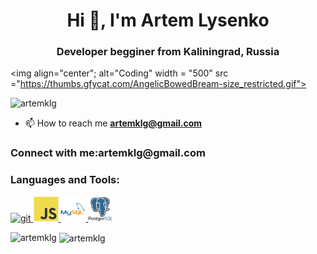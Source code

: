 
<h1 align="center">Hi 👋, I'm Artem Lysenko</h1>
<h3 align="center">Developer begginer from Kaliningrad, Russia</h3>

<img align="center"; alt="Coding" width = "500" src ="https://thumbs.gfycat.com/AngelicBowedBream-size_restricted.gif">

<p align="left"> <img src="https://komarev.com/ghpvc/?username=artemklg&label=Profile%20views&color=0e75b6&style=flat" alt="artemklg" /> </p>

- 📫 How to reach me **artemklg@gmail.com**

<h3 align="left">Connect with me:artemklg@gmail.com</h3>
<p align="left">
</p>

<h3 align="left">Languages and Tools:</h3>
<p align="left"> <a href="https://git-scm.com/" target="_blank" rel="noreferrer"> <img src="https://www.vectorlogo.zone/logos/git-scm/git-scm-icon.svg" alt="git" width="40" height="40"/> </a> <a href="https://developer.mozilla.org/en-US/docs/Web/JavaScript" target="_blank" rel="noreferrer"> <img src="https://raw.githubusercontent.com/devicons/devicon/master/icons/javascript/javascript-original.svg" alt="javascript" width="40" height="40"/> </a> <a href="https://www.mysql.com/" target="_blank" rel="noreferrer"> <img src="https://raw.githubusercontent.com/devicons/devicon/master/icons/mysql/mysql-original-wordmark.svg" alt="mysql" width="40" height="40"/> </a> <a href="https://www.postgresql.org" target="_blank" rel="noreferrer"> <img src="https://raw.githubusercontent.com/devicons/devicon/master/icons/postgresql/postgresql-original-wordmark.svg" alt="postgresql" width="40" height="40"/> </a> </p>

<p><img align="left" src="https://github-readme-stats.vercel.app/api/top-langs?username=artemklg&show_icons=true&locale=en&layout=compact" alt="artemklg" /></p>

<p>&nbsp;<img align="center" src="https://github-readme-stats.vercel.app/api?username=artemklg&show_icons=true&locale=en" alt="artemklg" /></p>
